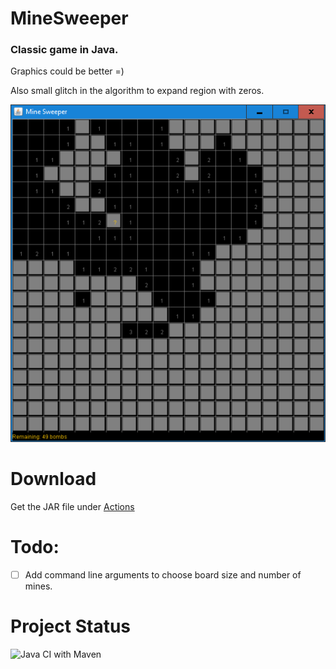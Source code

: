# MineSweeper

### Classic game in Java.

Graphics could be better =)

Also small glitch in the algorithm to expand region with zeros.

![Interface](screenshot.png)


# Download 

Get the JAR file under [Actions](https://github.com/haphaeu/MineSweeper/actions)


# Todo:

  * [ ] Add command line arguments to choose board size and number of mines.


# Project Status

![Java CI with Maven](https://github.com/haphaeu/MineSweeper/workflows/Java%20CI%20with%20Maven/badge.svg)


